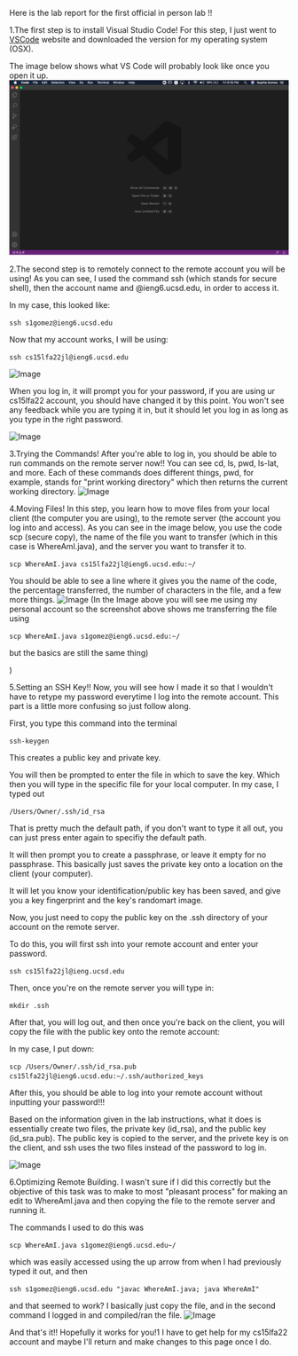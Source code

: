 Here is the lab report for the first official in person lab !!

1.The first step is to install Visual Studio Code! For this step, I just went to [VSCode](https://code.visualstudio.com/) website and downloaded the version for my operating system (OSX).

The image below shows what VS Code will probably look like once you open it up. 
![Image](week-1-6.png)


2.The second step is to remotely connect to the remote account you will be using! As you can see, I used the command ssh (which stands for secure shell), then the account name and @ieng6.ucsd.edu, in order to access it. 

In my case, this looked like:

```ssh s1gomez@ieng6.ucsd.edu```

Now that my account works, I will be using:

```ssh cs15lfa22jl@ieng6.ucsd.edu```

![Image](week-1-1-fixed.png)

When you log in, it will prompt you for your password, if you are using ur cs15lfa22 account, you should have changed it by this point. You won't see any feedback while you are typing it in, but it should let you log in as long as you type in the right password. 

![Image](week-1-1.png)

3.Trying the Commands! After you're able to log in, you should be able to run commands on the remote server now!! You can see cd, ls, pwd, ls-lat, and more. Each of these commands does different things, pwd, for example, stands for "print working directory" which then returns the current working directory.
![Image](week-1-2.png)

4.Moving Files! In this step, you learn how to move files from your local client (the computer you are using), to the remote server (the account you log into and access). As you can see in the image below, you use the code scp (secure copy), the name of the file you want to transfer (which in this case is WhereAmI.java), and the server you want to transfer it to. 

```scp WhereAmI.java cs15lfa22jl@ieng6.ucsd.edu:~/```

You should be able to see a line where it gives you the name of the code, the percentage transferred, the number of characters in the file, and a few more things. 
![Image](week-1-3.png)
(In the Image above you will see me using my personal account so the screenshot above shows me transferring the file using 

```scp WhereAmI.java s1gomez@ieng6.ucsd.edu:~/```

but the basics are still the same thing)

)

5.Setting an SSH Key!! Now, you will see how I made it so that I wouldn't have to retype my password everytime I log into the remote account. This part is a little more confusing so just follow along. 

First, you type this command into the terminal

```ssh-keygen``` 

This creates a public key and private key.

You will then be prompted to enter the file in which to save the key. Which then you will type in the specific file for your local computer. In my case, I typed out 

```/Users/Owner/.ssh/id_rsa```

That is pretty much the default path, if you don't want to type it all out, you can just press enter again to specifiy the default path. 

It will then prompt you to create a passphrase, or leave it empty for no passphrase. This basically just saves the private key onto a location on the client (your computer).

It will let you know your identification/public key has been saved, and give you a key fingerprint and the key's randomart image. 

Now, you just need to copy the public key on the .ssh directory of your account on the remote server. 

To do this, you will first ssh into your remote account and enter your password. 

```ssh cs15lfa22jl@ieng.ucsd.edu```

Then, once you're on the remote server you will type in:

```mkdir .ssh```

After that, you will log out, and then once you're back on the client, you will copy the file with the public key onto the remote account:

In my case, I put down: 

```scp /Users/Owner/.ssh/id_rsa.pub cs15lfa22jl@ieng6.ucsd.edu:~/.ssh/authorized_keys ```

After this, you should be able to log into your remote account without inputting your password!!!


Based on the information given in the lab instructions, what it does is essentially create two files, the private key (id_rsa), and the public key (id_sra.pub). The public key is copied to the server, and the privete key is on the client, and ssh uses the two files instead of the password to log in. 

![Image](week-1-4.png)

6.Optimizing Remote Building. I wasn't sure if I did this correctly but the objective of this task was to make to most "pleasant process" for making an edit to WhereAmI.java and then copying the file to the remote server and running it. 

The commands I used to do this was 


```scp WhereAmI.java s1gomez@ieng6.ucsd.edu~/ ```

which was easily accessed using the up arrow from when I had previously typed it out, and then 

```ssh s1gomez@ieng6.ucsd.edu "javac WhereAmI.java; java WhereAmI"```

and that seemed to work? I basically just copy the file, and in the second command I logged in and compiled/ran the file.
![Image](week-1-7.png)


And that's it!! Hopefully it works for you!1 I have to get help for my cs15lfa22 account and maybe I'll return and make changes to this page once I do. 